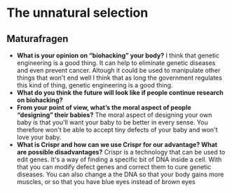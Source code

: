 # The unnatural selection
## Maturafragen
- **What is your opinion on “biohacking” your body?**
	I think that genetic engineering is a good thing. It can help to eliminate genetic diseases and even prevent cancer. Altough it could be used to manipulate other things that won't end well I think that as long the government regulates this kind of thing, genetic engineering is a good thing.
- **What do you think the future will look like if people continue research on biohacking?**
- **From your point of view, what’s the moral aspect of people “designing” their babies?**
	The moral aspect of designing your own baby is that you'll want your baby to be better in every sense. You therefore won't be able to accept tiny defects of your baby and won't love your baby.
- **What is Crispr and how can we use Crispr for our advantage? What are possible disadvantages?**
	Crispr is a technology that can be used to edit genes. It's a way of finding a specific bit of DNA inside a cell. With that you can modify defect genes and correct them to cure genetic diseases. You can also change a the DNA so that your body gains more muscles, or so that you have blue eyes instead of brown eyes